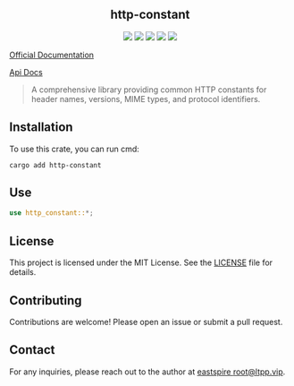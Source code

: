 <center>

## http-constant

[![](https://img.shields.io/crates/v/http-constant.svg)](https://crates.io/crates/http-constant)
[![](https://img.shields.io/crates/d/http-constant.svg)](https://img.shields.io/crates/d/http-constant.svg)
[![](https://docs.rs/http-constant/badge.svg)](https://docs.rs/http-constant)
[![](https://github.com/eastspire/http-constant/workflows/Rust/badge.svg)](https://github.com/eastspire/http-constant/actions?query=workflow:Rust)
[![](https://img.shields.io/crates/l/http-constant.svg)](./LICENSE)

</center>

[Official Documentation](https://docs.ltpp.vip/HTTP-CONSTANT/)

[Api Docs](https://docs.rs/http-constant/latest/http_constant/)

> A comprehensive library providing common HTTP constants for header names, versions, MIME types, and protocol identifiers.

## Installation

To use this crate, you can run cmd:

```shell
cargo add http-constant
```

## Use

```rust
use http_constant::*;
```

## License

This project is licensed under the MIT License. See the [LICENSE](LICENSE) file for details.

## Contributing

Contributions are welcome! Please open an issue or submit a pull request.

## Contact

For any inquiries, please reach out to the author at [eastspire <root@ltpp.vip>](mailto:root@ltpp.vip).
